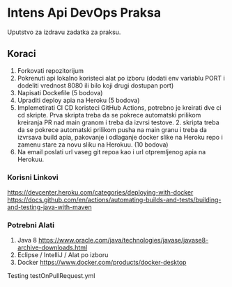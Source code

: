 # Intens Api DevOps Praksa
Uputstvo za izdravu zadatka za praksu.

## Koraci
1. Forkovati repozitorijum
2. Pokrenuti api lokalno koristeci alat po izboru (dodati env variablu PORT i dodeliti vrednost 8080 ili bilo koji drugi dostupan port)
3. Napisati Dockefile (5 bodova)
4. Upraditi deploy apia na Heroku (5 bodova)
5. Implemetirati CI CD koristeci GitHub Actions, potrebno je kreirati dve ci cd skripte. Prva skripta treba da se pokrece automatski prilikom kreiranja PR nad main granom i treba da izvrsi testove. 2. skripta treba da se pokrece automatski prilikom pusha na main granu i treba da izvrsava build apia, pakovanje i odlaganje docker slike na Heroku repo i zamenu stare za novu sliku na Herokuu. (10 bodova)
6. Na email poslati url vaseg git repoa kao i url otpremljenog apia na Herokuu.

### Korisni Linkovi
https://devcenter.heroku.com/categories/deploying-with-docker
https://docs.github.com/en/actions/automating-builds-and-tests/building-and-testing-java-with-maven

### Potrebni Alati
1. Java 8 https://www.oracle.com/java/technologies/javase/javase8-archive-downloads.html
2. Eclipse / IntelliJ / Alat po izboru
3. Docker https://www.docker.com/products/docker-desktop

Testing testOnPullRequest.yml